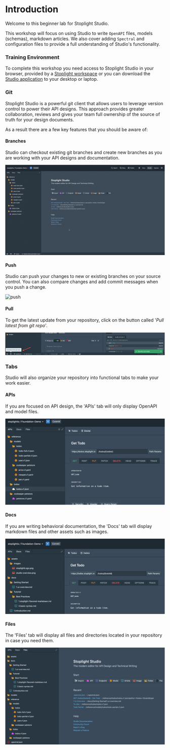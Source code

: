 # Introduction

Welcome to this beginner lab for Stoplight Studio.

This workshop will focus on using Studio to write `OpenAPI` files, models (schemas), markdown articles. We also cover adding `Spectral` and configuration files to provide a full understanding of Studio's functionality.

### Training Environment

To complete this workshop you need access to Stoplight Studio in your browser, provided by a [Stoplight workspace](https://stoplight.io/welcome/create) or you can download the [Studio application](https://stoplight.io/studio/) to your desktop or laptop.

### Git

Stoplight Studio is a powerful git client that allows users to leverage version control to power their API designs. This approach provides greater collaboration, reviews and gives your team full ownership of the source of truth for your design documents. 

As a result there are a few key features that you should be aware of:

#### Branches

Studio can checkout existing git branches and create new branches as you are working with your API designs and documentation.

![branches](../assets/images/branches.gif)

#### Push

Studio can push your changes to new or existing branches on your source control. You can also compare changes and add commit messages when you push a change.

![push](../assets/images/push.gif)

#### Pull

To get the latest update from your repository, click on the button called '*Pull latest from git repo*'.

![pull](../assets/images/pull.png)

### Tabs

Studio will also organize your repository into functional tabs to make your work easier. 

#### APIs
If you are focused on API design, the 'APIs' tab will only display OpenAPI and model files.

![apis](../assets/images/apis.png)

#### Docs
If you are writing behavioral documentation, the 'Docs' tab will display markdown files and other assets such as images.

![docs](../assets/images/docs.png)

#### Files
The 'Files' tab will display all files and directories located in your repository in case you need them.

![files](../assets/images/files.png)
